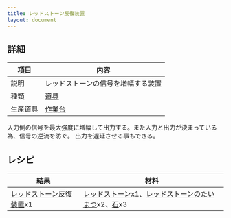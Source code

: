 ```yaml
---
title: レッドストーン反復装置
layout: document
---
```

## 詳細

|項目|内容|
|---|---|
|説明|レッドストーンの信号を増幅する装置|
|種類|[道具](道具)|
|生産道具|[作業台](作業台)|

入力側の信号を最大強度に増幅して出力する。また入力と出力が決まっている為、信号の逆流を防ぐ。
出力を遅延させる事もできる。

## レシピ

|結果|材料|
|---|---|
|[レッドストーン反復装置](レッドストーン反復装置)x1|[レッドストーン](レッドストーン)x1、[レッドストーンのたいまつ](レッドストーンのたいまつ)x2、[石](石)x3|
